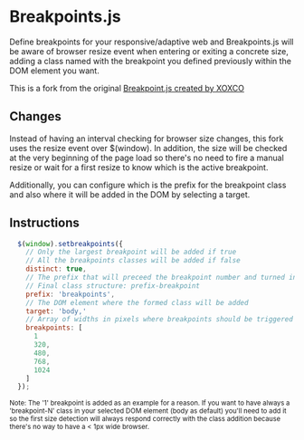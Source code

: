 # Breakpoints.js

Define breakpoints for your responsive/adaptive web and Breakpoints.js will be aware of browser resize event when entering or exiting a concrete size, adding a class named with the breakpoint you defined previously within the DOM element you want.

This is a fork from the original [Breakpoint.js created by XOXCO](https://github.com/xoxco/breakpoints)

## Changes

Instead of having an interval checking for browser size changes, this fork uses the resize event over $(window). In addition, the size will be checked at the very beginning of the page load so there's no need to fire a manual resize or wait for a first resize to know which is the active breakpoint.

Additionally, you can configure which is the prefix for the breakpoint class and also where it will be added in the DOM by selecting a target.

## Instructions
```javascript
  $(window).setbreakpoints({
    // Only the largest breakpoint will be added if true
    // All the breakpoints classes will be added if false
    distinct: true,
    // The prefix that will preceed the breakpoint number and turned into a class
    // Final class structure: prefix-breakpoint
    prefix: 'breakpoints',
    // The DOM element where the formed class will be added
    target: 'body,'
    // Array of widths in pixels where breakpoints should be triggered
    breakpoints: [
      1
      320,
      480,
      768,
      1024
    ]
  });
```

<sub>Note: The '1' breakpoint is added as an example for a reason. If you want to have always a 'breakpoint-N' class in your selected DOM element (body as default) you'll need to add it so the first size detection will always respond correctly with the class addition because there's no way to have a < 1px wide browser.</sub>
